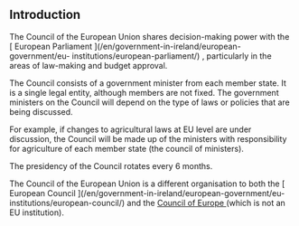 ##  Introduction

The Council of the European Union shares decision-making power with the [
European Parliament ](/en/government-in-ireland/european-government/eu-
institutions/european-parliament/) , particularly in the areas of law-making
and budget approval.

The Council consists of a government minister from each member state. It is a
single legal entity, although members are not fixed. The government ministers
on the Council will depend on the type of laws or policies that are being
discussed.

For example, if changes to agricultural laws at EU level are under discussion,
the Council will be made up of the ministers with responsibility for
agriculture of each member state (the council of ministers).

The presidency of the Council rotates every 6 months.

The Council of the European Union is a different organisation to both the [
European Council ](/en/government-in-ireland/european-government/eu-
institutions/european-council/) and the [ Council of Europe
](https://www.coe.int/en/web/portal) (which is not an EU institution).
